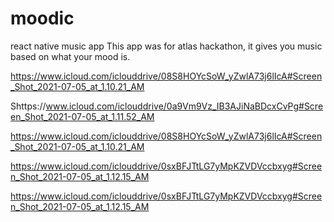 # moodic
react native music app
This app was for atlas hackathon, it gives you music based on what your mood is.


https://www.icloud.com/iclouddrive/08S8HOYcSoW_yZwlA73j6lIcA#Screen_Shot_2021-07-05_at_1.10.21_AM


Shttps://www.icloud.com/iclouddrive/0a9Vm9Vz_IB3AJiNaBDcxCvPg#Screen_Shot_2021-07-05_at_1.11.52_AM


https://www.icloud.com/iclouddrive/08S8HOYcSoW_yZwlA73j6lIcA#Screen_Shot_2021-07-05_at_1.10.21_AM



https://www.icloud.com/iclouddrive/0sxBFJTtLG7yMpKZVDVccbxyg#Screen_Shot_2021-07-05_at_1.12.15_AM



https://www.icloud.com/iclouddrive/0sxBFJTtLG7yMpKZVDVccbxyg#Screen_Shot_2021-07-05_at_1.12.15_AM
